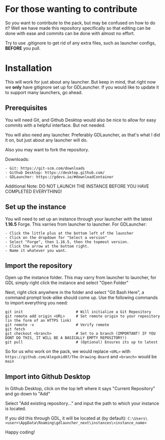 # For those wanting to contribute

So you want to contribute to the pack, but may be confused on how to do it? Well we have made this repository specifically so that editing can be done with ease and commits can be done with almost no effort.

Try to use .gitignore to get rid of any extra files, such as launcher configs, **BEFORE** you pull.

# Installation

This will work for just about any launcher. But keep in mind, that right now we **only** have gitignore set up for GDLauncher. If you would like to update it to support many launchers, go ahead.

## Prerequisites

You will need Git, and Github Desktop would also be nice to allow for easy commits with a helpful interface. But not needed.

You will also need any launcher. Preferably GDLauncher, as that's what I did it on, but just about any launcher will do.

Also you may want to fork the repository.

Downloads:

    - Git: https://git-scm.com/downloads
    - Github Desktop: https://desktop.github.com/
    - GDLauncher: https://gdevs.io/#downloadContainer

Additional Note: DO NOT LAUNCH THE INSTANCE BEFORE YOU HAVE COMPLETED EVERYTHING!

## Set up the instance

You will need to set up an instance through your launcher with the latest **1.16.5** Forge. This varries from launcher to launcher. For GDLauncher:

    - Click the little plus at the bottom left of the launcher
    - Click on the dropdown for "Select a version"
    - Select "Forge", then 1.16.5, then the topmost version.
    - Click the arrow at the bottom right.
    - Name it whatever you want.

## Import the repository

Open up the instance folder. This may varry from launcher to launcher, for GDL simply right click the instance and select "Open Folder"

Next, right click anywhere in the folder and select "Git Bash Here", a command prompt look-alike should come up. Use the following commands to import everything you need:

```
git init                        # Will initialize a Git Repository
git remote add origin <URL>     # Set remote origin to your repository (in the form of an HTTPS link)
git remote -v                   # Verify remote
git fetch
git checkout <branch>           # Set to a branch (IMPORTANT! IF YOU DONT DO THIS, IT WILL BE A BASICALLY EMPTY REPOSITORY!)
git pull                        # (Optional) Ensures its up to latest
```

So for us who work on the pack, we would replace `<URL>` with `https://github.com/Alegokid07/The-Drawing-Board` and `<branch>` would be `main`

## Import into Github Desktop

In Github Desktop, click on the top left where it says "Current Repository" and go down to "Add"

Select "Add existing repository..." and input the path to which your instance is located.

If you did this through GDL, it will be located at (by default): `C:\Users\<user>\AppData\Roaming\gdlauncher_next\instances\<instance_name>`

Happy coding!